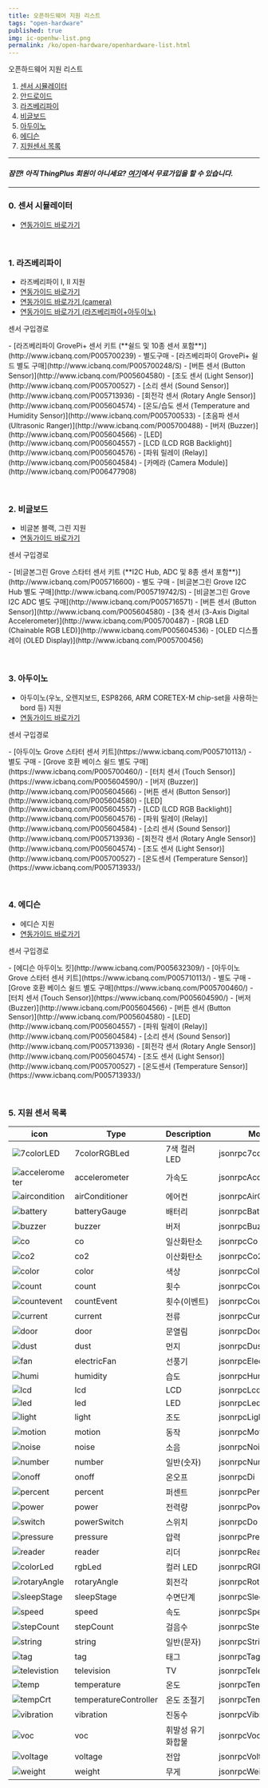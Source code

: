 ```yaml
---
title: 오픈하드웨어 지원 리스트
tags: "open-hardware"
published: true
img: ic-openhw-list.png
permalink: /ko/open-hardware/openhardware-list.html
---
```

<div class='thetop'></div>
오픈하드웨어 지원 리스트
<div id='id-simulator-guide'></div>

1. [센서 시뮬레이터](#id-simulator-guide)
2. [안드로이드](#id-android-guide)
3. [라즈베리파이](#id-pi-guide)
4. [비글보드](#id-beagle-guide)
5. [아두이노](#id-arduino-guide)
6. [에디슨](#id-edison-guide)
7. [지원센서 목록](#id-sensor-list)

---

#### ***잠깐! 아직 ThingPlus 회원이 아니세요? [여기](https://thingplus.net/signup/)에서 무료가입을 할 수 있습니다.***

---

<div id='id-Andorid-guide'></div>

### 0. 센서 시뮬레이터
- [연동가이드 바로가기](/ko/open-hardware/sensor-simulator-user-guide.html)

<br/>


<div id='id-pi-guide'></div>

### 1. 라즈베리파이
- 라즈베리파이 I, II 지원
- [연동가이드 바로가기](/ko/open-hardware/raspberry-pi-user-guide.html)
- [연동가이드 바로가기 (camera)](/ko/open-hardware/raspberry-camera-user-guide.html)
- [연동가이드 바로가기 (라즈베리파이+아두이노)](/ko/open-hardware/arduinoPi-user-guide.html)

<p class="dwExpand">  센서 구입경로 </p>
 - [라즈베리파이 GrovePi+ 센서 키트 (**쉴드 및 10종 센서 포함**)](http://www.icbanq.com/P005700239)
 - 별도구매
	 - [라즈베리파이 GrovePi+ 쉴드 별도 구매](http://www.icbanq.com/P005700248/S)
	 - [버튼 센서 (Button Sensor)](http://www.icbanq.com/P005604580)
	 - [조도 센서 (Light Sensor)](http://www.icbanq.com/P005700527)
	 - [소리 센서 (Sound Sensor)](http://www.icbanq.com/P005713936)
	 - [회전각 센서 (Rotary Angle Sensor)](http://www.icbanq.com/P005604574)
	 - [온도/습도 센서 (Temperature and Humidity Sensor)](http://www.icbanq.com/P005700533)
	 - [초음파 센서 (Ultrasonic Ranger)](http://www.icbanq.com/P005700488)
	 - [버저 (Buzzer)](http://www.icbanq.com/P005604566)
	 - [LED](http://www.icbanq.com/P005604557)
	 - [LCD (LCD RGB Backlight)](http://www.icbanq.com/P005604576)
	 - [파워 릴레이 (Relay)](http://www.icbanq.com/P005604584)
     - [카메라 (Camera Module)](http://www.icbanq.com/P006477908)
     
<p class="dwExpand2"></p>

<div id='id-beagle-guide'></div>
<br/>

### 2. 비글보드
- 비글본 블랙, 그린 지원
- [연동가이드 바로가기](/ko/open-hardware/bbb-user-guide.html)

<p class="dwExpand"> 센서 구입경로</p>
 - [비글본그린 Grove 스타터 센서 키트 (**I2C Hub, ADC 및 8종 센서 포함**)](http://www.icbanq.com/P005716600)
 - 별도 구매
	 - [비글본그린 Grove I2C Hub 별도 구매](http://www.icbanq.com/P005719742/S)
	 - [비글본그린 Grove I2C ADC 별도 구매](http://www.icbanq.com/P005716571)
	 - [버튼 센서 (Button Sensor)](http://www.icbanq.com/P005604580)
	 - [3축 센서 (3-Axis Digital Accelerometer)](http://www.icbanq.com/P005700487)
	 - [RGB LED (Chainable RGB LED)](http://www.icbanq.com/P005604536)
	 - [OLED 디스플레이 (OLED Display)](http://www.icbanq.com/P005700456)

<p class="dwExpand2"></p>

<div id='id-arduino-guide'></div>
<br/>

### 3. 아두이노
- 아두이노(우노, 오렌지보드, ESP8266, ARM CORETEX-M chip-set을 사용하는 bord 등) 지원
- [연동가이드 바로가기](/ko/open-hardware/arduino-user-guide.html)

<p class="dwExpand"> 센서 구입경로 </p>   
 - [아두이노 Grove 스타터 센서 키트](https://www.icbanq.com/P005710113/)
 - 별도 구매
	 - [Grove 호환 베이스 쉴드 별도 구매](https://www.icbanq.com/P005700460/)
	 - [터치 센서 (Touch Sensor)](https://www.icbanq.com/P005604590/)
	 - [버저 (Buzzer)](http://www.icbanq.com/P005604566)
	 - [버튼 센서 (Button Sensor)](http://www.icbanq.com/P005604580)
	 - [LED](http://www.icbanq.com/P005604557)
	 - [LCD (LCD RGB Backlight)](http://www.icbanq.com/P005604576)
	 - [파워 릴레이 (Relay)](http://www.icbanq.com/P005604584)
	 - [소리 센서 (Sound Sensor)](http://www.icbanq.com/P005713936)
	 - [회전각 센서 (Rotary Angle Sensor)](http://www.icbanq.com/P005604574)
	 - [조도 센서 (Light Sensor)](http://www.icbanq.com/P005700527)
	 - [온도센서 (Temperature Sensor)](https://www.icbanq.com/P005713933/)

<p class="dwExpand2"></p>
<div id='id-edison-guide'></div>
<br/>

### 4. 에디슨 
- 에디슨 지원
- [연동가이드 바로가기](/ko/open-hardware/edison-user-guide.html)

<p class="dwExpand"> 센서 구입경로 </p>
 - [에디슨 아두이노 킷](http://www.icbanq.com/P005632309/)
 - [아두이노 Grove 스타터 센서 키트](https://www.icbanq.com/P005710113/)
 - 별도 구매
	 - [Grove 호환 베이스 쉴드 별도 구매](https://www.icbanq.com/P005700460/)
	 - [터치 센서 (Touch Sensor)](https://www.icbanq.com/P005604590/)
	 - [버저 (Buzzer)](http://www.icbanq.com/P005604566)
	 - [버튼 센서 (Button Sensor)](http://www.icbanq.com/P005604580)
	 - [LED](http://www.icbanq.com/P005604557)
	 - [파워 릴레이 (Relay)](http://www.icbanq.com/P005604584)
	 - [소리 센서 (Sound Sensor)](http://www.icbanq.com/P005713936)
	 - [회전각 센서 (Rotary Angle Sensor)](http://www.icbanq.com/P005604574)
	 - [조도 센서 (Light Sensor)](http://www.icbanq.com/P005700527)
	 - [온도센서 (Temperature Sensor)](https://www.icbanq.com/P005713933/)

<p class="dwExpand2"></p>

<div id='id-sensor-list'></div>

<br/>

### 5. 지원 센서 목록

|icon                                                        |Type         |Description       | Model                |Categrory         
|------------------------------------------------------------|-------------|-----------|----------------------|----------
|![7colorLED](/assets/icon/icon-7colorRGBLed-small.png)      |7colorRGBLed |7색 컬러 LED | jsonrpc7colorRGBLed |actuator              
|![accelerometer](/assets/icon/icon-accelerometer-small.png) |accelerometer|가속도 | jsonrpcAccelerometer |sensor
|![aircondition](/assets/icon/icon-airConditioner-small.png) |airConditioner|에어컨|jsonrpcAirConditioner|actuator
|![battery](/assets/icon/icon-batteryGauge-small.png)        |batteryGauge|배터리|jsonrpcBatteryGauge|sensor
|![buzzer](/assets/icon/icon-buzzer-small.png)               |buzzer|버저|jsonrpcBuzzer|actuator
|![co](/assets/icon/icon-co-small.png)                       |co|일산화탄소|jsonrpcCo|sensor
|![co2](/assets/icon/icon-co2-small.png)                     |co2|이산화탄소|jsonrpcCo2|sensor
|![color](/assets/icon/icon-color-small.png)                 |color|색상|jsonrpcColor|sensor
|![count](/assets/icon/icon-count-small.png)                 |count|횟수|jsonrpcCount|sensor
|![countevent](/assets/icon/icon-countEvent-small.png)       |countEvent|횟수(이벤트)|jsonrpcCountEvent|sensor
|![current](/assets/icon/icon-current-small.png)             |current|전류|jsonrpcCurrent|sensor
|![door](/assets/icon/icon-door-small.png)                   |door|문열림|jsonrpcDoor|sensor
|![dust](/assets/icon/icon-dust-small.png)                   |dust|먼지|jsonrpcDust|sensor
|![fan](/assets/icon/icon-electricFan-small.png)             |electricFan|선풍기|jsonrpcElectricFan|actuator
|![humi](/assets/icon/icon-humidity-small.png)               |humidity|습도|jsonrpcHumi|sensor
|![lcd](/assets/icon/icon-lcd-small.png)                     |lcd|LCD|jsonrpcLcd|actuator
|![led](/assets/icon/icon-led-small.png)                     |led|LED|jsonrpcLed|actuator
|![light](/assets/icon/icon-light-small.png)                 |light|조도|jsonrpcLight|sensor
|![motion](/assets/icon/icon-motion-small.png)               |motion|동작|jsonrpcMotion|sensor
|![noise](/assets/icon/icon-noise-small.png)                 |noise|소음|jsonrpcNoise|sensor
|![number](/assets/icon/icon-number-small.png)               |number|일반(숫자)|jsonrpcNumber|sensor
|![onoff](/assets/icon/icon-onoff-small.png)                 |onoff|온오프|jsonrpcDi|sensor
|![percent](/assets/icon/icon-percent-small.png)             |percent|퍼센트|jsonrpcPercent|sensor
|![power](/assets/icon/icon-power-small.png)                 |power|전력량|jsonrpcPower|sensor
|![switch](/assets/icon/icon-powerSwitch-small.png)          |powerSwitch|스위치|jsonrpcDo|actuator
|![pressure](/assets/icon/icon-pressure-small.png)           |pressure|압력|jsonrpcPressure|sensor
|![reader](/assets/icon/icon-reader-small.png)               |reader|리더|jsonrpcReader|sensor
|![colorLed](/assets/icon/icon-rgbLed-small.png)             |rgbLed|컬러 LED|jsonrpcRGBLed|actuator
|![rotaryAngle](/assets/icon/icon-rotaryAngle-small.png)     |rotaryAngle|회전각|jsonrpcRotaryAngle|sensor
|![sleepStage](/assets/icon/icon-sleepStage-small.png)       |sleepStage|수면단계|jsonrpcSleepStage|sensor
|![speed](/assets/icon/icon-speed-small.png)                 |speed|속도|jsonrpcSpeed|sensor
|![stepCount](/assets/icon/icon-stepCount-small.png)         |stepCount|걸음수|jsonrpcStepCount|sensor
|![string](/assets/icon/icon-string-small.png)               |string|일반(문자)|jsonrpcString|sensor
|![tag](/assets/icon/icon-tag-small.png)                     |tag|태그|jsonrpcTag|sensor
|![televistion](/assets/icon/icon-television-small.png)      |television|TV|jsonrpcTelevision|actuator
|![temp](/assets/icon/icon-temperature-small.png)            |temperature|온도|jsonrpcTemp|sensor
|![tempCrt](/assets/icon/icon-temperatureController-small.png)|temperatureController|온도 조절기|jsonrpcTempCtrl|actuator
|![vibration](/assets/icon/icon-vibration-small.png)         |vibration|진동수|jsonrpcVibration|sensor
|![voc](/assets/icon/icon-voc-small.png)                     |voc|휘발성 유기 화합물|jsonrpcVoc|sensor
|![voltage](/assets/icon/icon-voltage-small.png)             |voltage|전압|jsonrpcVoltage|sensor
|![weight](/assets/icon/icon-weight-small.png)               |weight|무게|jsonrpcWeight|sensor




<!-- <a href="#" class="back-to-top" id="up" style="display: block;"><i class="fa fa-arrow-circle-up"></i></a> -->
<div class='scrolltop'>
    <div class='scroll icon'><i class="fa fa-arrow-circle-up"></i></div>
</div>

